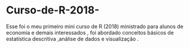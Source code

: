 # Curso-de-R-2018-
Esse foi o meu primeiro mini curso de R (2018) ministrado para alunos de economia e demais interessados , foi abordado conceitos básicos de estatística descritiva ,análise de dados e visualização .
